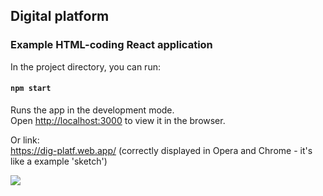 ## Digital platform
### Example HTML-coding React application

In the project directory, you can run:

#### `npm start`

Runs the app in the development mode.<br />
Open [http://localhost:3000](http://localhost:3000) to view it in the browser.
   

Or link:   
https://dig-platf.web.app/     (correctly displayed in Opera and Chrome - it's like a example 'sketch')

![](https://github.com/PowPodg/Digital-Platform/tree/master/img/view.png)